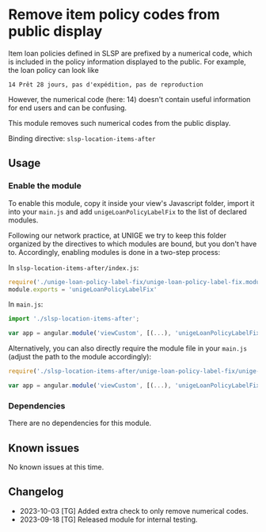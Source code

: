 # Remove item policy codes from public display

Item loan policies defined in SLSP are prefixed by a numerical code, which is included in the policy information
displayed to the public. For example, the loan policy can look like

```
14 Prêt 28 jours, pas d'expédition, pas de reproduction
```

However, the numerical code (here: 14) doesn't contain useful information for end users and can be confusing.

This module removes such numerical codes from the public display.

Binding directive: `slsp-location-items-after`

## Usage

### Enable the module

To enable this module, copy it inside your view's Javascript folder, import it into your `main.js` and add `unigeLoanPolicyLabelFix` to the list of 
declared modules.

Following our network practice, at UNIGE we try to keep this folder organized by the directives to which modules are bound, but you don't have to.
Accordingly, enabling modules is done in a two-step process:

In `slsp-location-items-after/index.js`:

```JavaScript
require('./unige-loan-policy-label-fix/unige-loan-policy-label-fix.module.js')
module.exports = 'unigeLoanPolicyLabelFix'

```

In `main.js`:

```JavaScript
import './slsp-location-items-after';

var app = angular.module('viewCustom', [(...), 'unigeLoanPolicyLabelFix']);

```

Alternatively, you can also directly require the module file in your `main.js` (adjust the path to the module accordingly):

```JavaScript
require('./slsp-location-items-after/unige-loan-policy-label-fix/unige-loan-policy-label-fix.module.js')

var app = angular.module('viewCustom', [(...), 'unigeLoanPolicyLabelFix']);

```

### Dependencies

There are no dependencies for this module.

## Known issues

No known issues at this time.

## Changelog

* 2023-10-03 [TG] Added extra check to only remove numerical codes.
* 2023-09-18 [TG] Released module for internal testing.
